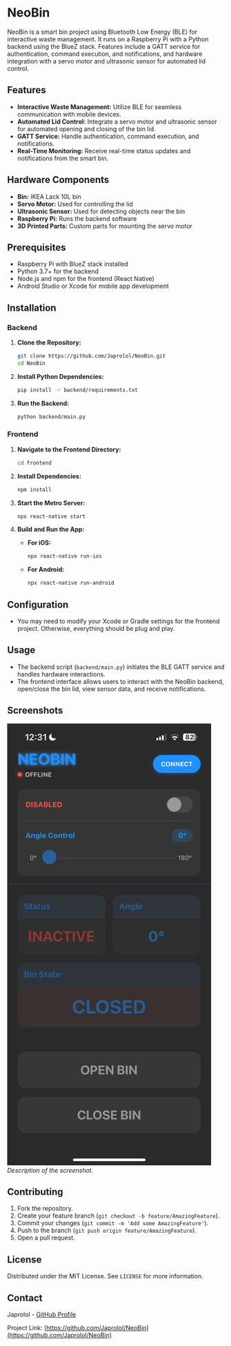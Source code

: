 # NeoBin

NeoBin is a smart bin project using Bluetooth Low Energy (BLE) for interactive waste management. It runs on a Raspberry Pi with a Python backend using the BlueZ stack. Features include a GATT service for authentication, command execution, and notifications, and hardware integration with a servo motor and ultrasonic sensor for automated lid control.

## Features

- **Interactive Waste Management:** Utilize BLE for seamless communication with mobile devices.
- **Automated Lid Control:** Integrate a servo motor and ultrasonic sensor for automated opening and closing of the bin lid.
- **GATT Service:** Handle authentication, command execution, and notifications.
- **Real-Time Monitoring:** Receive real-time status updates and notifications from the smart bin.

## Hardware Components

- **Bin:** IKEA Lack 10L bin
- **Servo Motor:** Used for controlling the lid
- **Ultrasonic Sensor:** Used for detecting objects near the bin
- **Raspberry Pi:** Runs the backend software
- **3D Printed Parts:** Custom parts for mounting the servo motor

## Prerequisites

- Raspberry Pi with BlueZ stack installed
- Python 3.7+ for the backend
- Node.js and npm for the frontend (React Native)
- Android Studio or Xcode for mobile app development

## Installation

### Backend

1. **Clone the Repository:**
    ```bash
    git clone https://github.com/Japrolol/NeoBin.git
    cd NeoBin
    ```

2. **Install Python Dependencies:**
    ```bash
    pip install -r backend/requirements.txt
    ```

3. **Run the Backend:**
    ```bash
    python backend/main.py
    ```

### Frontend

1. **Navigate to the Frontend Directory:**
    ```bash
    cd frontend
    ```

2. **Install Dependencies:**
    ```bash
    npm install
    ```

3. **Start the Metro Server:**
    ```bash
    npx react-native start
    ```

4. **Build and Run the App:**

    - **For iOS:**
        ```bash
        npx react-native run-ios
        ```

    - **For Android:**
        ```bash
        npx react-native run-android
        ```

## Configuration

- You may need to modify your Xcode or Gradle settings for the frontend project. Otherwise, everything should be plug and play.

## Usage

- The backend script (`backend/main.py`) initiates the BLE GATT service and handles hardware interactions.
- The frontend interface allows users to interact with the NeoBin backend, open/close the bin lid, view sensor data, and receive notifications.

## Screenshots

![NeoBin App Screenshot](footage/main_gui.PNG)
*Description of the screenshot.*

## Contributing

1. Fork the repository.
2. Create your feature branch (`git checkout -b feature/AmazingFeature`).
3. Commit your changes (`git commit -m 'Add some AmazingFeature'`).
4. Push to the branch (`git push origin feature/AmazingFeature`).
5. Open a pull request.

## License

Distributed under the MIT License. See `LICENSE` for more information.

## Contact

Japrolol - [GitHub Profile](https://github.com/Japrolol)

Project Link: [https://github.com/Japrolol/NeoBin](https://github.com/Japrolol/NeoBin)
